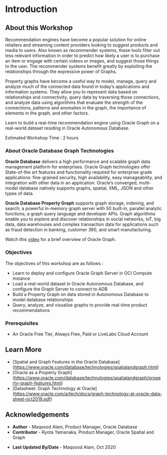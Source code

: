 # Introduction

## About this Workshop

Recommendation engines have become a popular solution for online retailers and streaming content providers looking to suggest products and media to users. Also known as recommender systems, these tools filter out less relevant information in order to predict how likely a user is to purchase an item or engage with certain videos or images, and suggest those things to the user. The recommender systems benefit greatly by exploiting the relationships through the expressive power of Graphs.

Property graphs have become a useful way to model, manage, query and analyze much of the connected data found in today’s applications and information systems. They allow you to represent data based on relationships and connectivity, query data by traversing those connections, and analyze data using algorithms that evaluate the strength of the connections, patterns and anomalies in the graph, the importance of elements in the graph, and other factors.

Learn to build a real-time recommendation engine using Oracle Graph on a real-world dataset residing in Oracle Autonomous Database.

Estimated Workshop Time : 2 hours

### About Oracle Database Graph Technologies

**Oracle Database** delivers a high performance and scalable graph data management platform for enterprises. Oracle Graph technologies offer State-of-the art features and functionality required for enterprise grade applications: fine-grained security, high availability, easy manageability, and integration with other data in an application. Oracle’s converged, multi-model database natively supports graphs, spatial, XML, JSON and other types of data.

**Oracle Database Property Graph** supports graph storage, indexing, and search; a powerful in-memory graph server with 50 built-in, parallel analytic functions; a graph query language and developer APIs. Graph algorithms enable you to explore and discover relationships in social networks, IoT, big data, data warehouses and complex transaction data for applications such as fraud detection in banking, customer 360, and smart manufacturing.

Watch this [video](https://www.youtube.com/watch?v=-DYVgYJPbQA) for a brief overview of Oracle Graph.

### Objectives

The objectives of this workshop are as follows :

- Learn to deploy and configure Oracle Graph Server in OCI Compute instance
- Load a real-world dataset in Oracle Autonomous Database, and configure the Graph Server to connect to ADB
- Build a Property Graph on data stored in Autonomous Database to model database relationships
- Query, analyze, and visualize graphs to provide real-time product recommendations

### Prerequisites

- An Oracle Free Tier, Always Free, Paid or LiveLabs Cloud Account

## Learn More

- [Spatial and Graph Features in the Oracle Database] (https://www.oracle.com/database/technologies/spatialandgraph.html)
- [Oracle as a Property Graph] (https://www.oracle.com/database/technologies/spatialandgraph/property-graph-features.html)
- [Datasheet: Graph Technology at Oracle] (https://www.oracle.com/a/tech/docs/graph-technology-at-oracle-data-sheet-oct2019.pdf)

## Acknowledgements

- **Author** - Maqsood Alam, Product Manager, Oracle Database
- **Contributor** - Ryota Yamanaka, Product Manager, Oracle Spatial and Graph
* **Last Updated By/Date** - Maqsood Alam, Oct 2020

